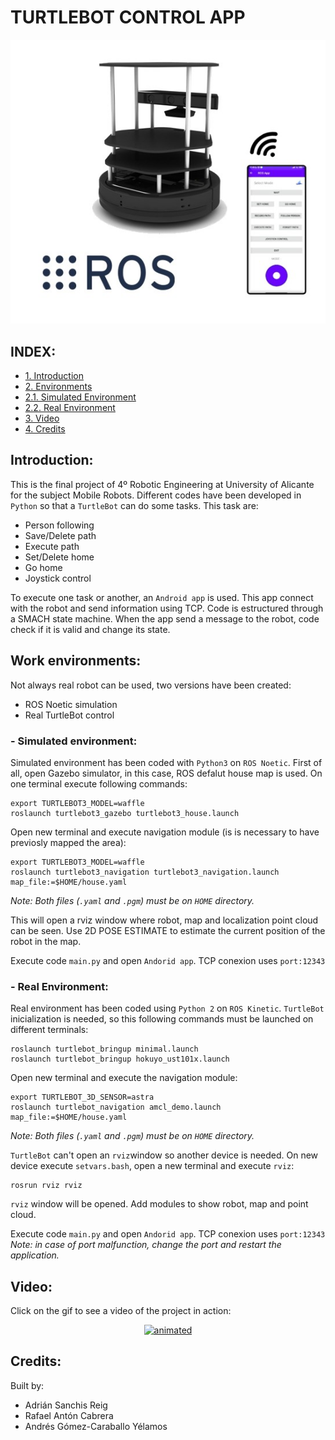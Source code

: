 # TURTLEBOT CONTROL APP

<p align="center">
  <img src="doc/Portada.jpg" alt="animated"/>
</p>

## INDEX:
  
  - [1. Introduction](#p1)
  - [2. Environments](#p2)  
  - [2.1. Simulated Environment](#p2.1) 
  - [2.2. Real Environment](#p2.2)  
  - [3. Video](#p3)  
  - [4. Credits](#p4)  


## Introduction:

This is the final project of 4º Robotic Engineering at University of Alicante for the subject Mobile Robots. Different codes have been developed in `Python` so that a `TurtleBot` can do some tasks. This task are:

  - Person following
  - Save/Delete path
  - Execute path
  - Set/Delete home
  - Go home
  - Joystick control

To execute one task or another, an `Android app` is used. This app connect with the robot and send information using TCP. 
Code is estructured through a SMACH state machine. When the app send a message to the robot, code check if it is valid and change its state.

## Work environments: <a name="p2"/>

Not always real robot can be used, two versions have been created:
  - ROS Noetic simulation
  - Real TurtleBot control
    
  ### - Simulated environment: <a name="p2.1"/>
   
  Simulated environment has been coded with `Python3` on `ROS Noetic`. First of all, open Gazebo simulator, in this case, ROS defalut house map is used. On one terminal execute following commands:

    export TURTLEBOT3_MODEL=waffle
    roslaunch turtlebot3_gazebo turtlebot3_house.launch

  Open new terminal and execute navigation module (is is necessary to have previosly mapped the area):
  
    export TURTLEBOT3_MODEL=waffle
    roslaunch turtlebot3_navigation turtlebot3_navigation.launch map_file:=$HOME/house.yaml
  _Note: Both files (`.yaml` and `.pgm`) must be on `HOME` directory._
   
  This will open a rviz window where robot, map and localization point cloud can be seen. Use 2D POSE ESTIMATE to estimate the current position of the robot in the map.
  
  Execute code `main.py` and open `Andorid app`. TCP conexion uses `port:12343`


  ### - Real Environment: <a name="p2.2"/>
  
  Real environment has been coded using `Python 2` on `ROS Kinetic`. `TurtleBot` inicialization is needed, so this following commands must be launched on different terminals:

    roslaunch turtlebot_bringup minimal.launch
    roslaunch turtlebot_bringup hokuyo_ust101x.launch
    
  Open new terminal and execute the navigation module:
  
    export TURTLEBOT_3D_SENSOR=astra
    roslaunch turtlebot_navigation amcl_demo.launch map_file:=$HOME/house.yaml
   _Note: Both files (`.yaml` and `.pgm`) must be on `HOME` directory._
    
  `TurtleBot` can't open an `rviz`window so another device is needed. On new device execute `setvars.bash`, open a new terminal and execute `rviz`:
  
    rosrun rviz rviz
    
  `rviz` window will be opened. Add modules to show robot, map and point cloud.
  
  Execute code `main.py` and open `Andorid app`. TCP conexion uses `port:12343`
  _Note: in case of port malfunction, change the port and restart the application._


## Video: <a name="p3"/>

Click on the gif to see a video of the project in action:

<p align="center">
  <a href="https://youtu.be/j-LswYOt--s">
    <img src="doc/clip.gif" alt="animated"/>
  </a>
</p>

## Credits: <a name="p4"/>
Built by:

  - Adrián Sanchis Reig
  - Rafael Antón Cabrera
  - Andrés Gómez-Caraballo Yélamos


